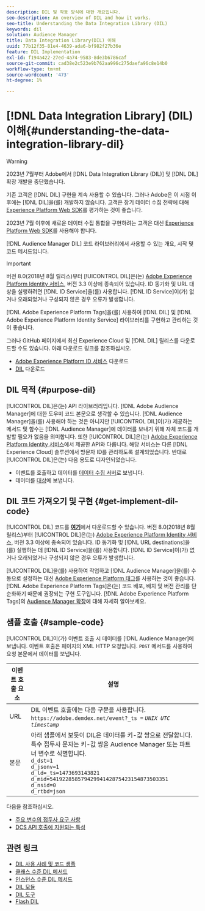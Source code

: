 ```yaml
---
description: DIL 및 작동 방식에 대한 개요입니다.
seo-description: An overview of DIL and how it works.
seo-title: Understanding the Data Integration Library (DIL)
keywords: dil
solution: Audience Manager
title: Data Integration Library(DIL) 이해
uuid: 77b12f35-81e4-4639-ada6-bf982f27b36e
feature: DIL Implementation
exl-id: f194a422-27ed-4a74-9583-8de3b6786caf
source-git-commit: cad38e2c523e9b762aa996c275daefa96c8e14b0
workflow-type: tm+mt
source-wordcount: '473'
ht-degree: 1%

---
```


# [!DNL Data Integration Library] (DIL) 이해{#understanding-the-data-integration-library-dil}

>[!WARNING]
>
>2023년 7월부터 Adobe에서 [!DNL Data Integration Library (DIL)] 및 [!DNL DIL] 확장 개발을 중단했습니다.
>
>기존 고객은 [!DNL DIL] 구현을 계속 사용할 수 있습니다. 그러나 Adobe은 이 시점 이후에는 [!DNL DIL]을(를) 개발하지 않습니다. 고객은 장기 데이터 수집 전략에 대해 [Experience Platform Web SDK](https://experienceleague.adobe.com/docs/experience-platform/edge/home.html?lang=ko)를 평가하는 것이 좋습니다.
>
>2023년 7월 이후에 새로운 데이터 수집 통합을 구현하려는 고객은 대신 [Experience Platform Web SDK](https://experienceleague.adobe.com/docs/experience-platform/edge/home.html?lang=ko)를 사용해야 합니다.

[!DNL Audience Manager DIL] 코드 라이브러리에서 사용할 수 있는 개요, 시작 및 코드 메서드입니다.

>[!IMPORTANT]
>
>버전 8.0(2018년 8월 릴리스)부터 [!UICONTROL DIL]은(는) [Adobe Experience Platform Identity 서비스](https://experienceleague.adobe.com/docs/id-service/using/home.html?lang=ko), 버전 3.3 이상에 종속되어 있습니다. ID 동기화 및 URL 대상을 실행하려면 [!DNL ID Service]을(를) 사용합니다. [!DNL ID Service]이(가) 없거나 오래되었거나 구성되지 않은 경우 오류가 발생합니다.
>
>[!DNL Adobe Experience Platform Tags]을(를) 사용하여 [!DNL DIL] 및 [!DNL Adobe Experience Platform Identity Service] 라이브러리를 구현하고 관리하는 것이 좋습니다.

그러나 GitHub 페이지에서 최신 Experience Cloud 및 [!DNL DIL] 릴리스를 다운로드할 수도 있습니다. 아래 다운로드 링크를 참조하십시오.

* [Adobe Experience Platform ID 서비스](https://github.com/Adobe-Marketing-Cloud/id-service/releases) 다운로드
* [DIL](https://github.com/Adobe-Marketing-Cloud/dil/releases) 다운로드

## DIL 목적 {#purpose-dil}

[!UICONTROL DIL]은(는) API 라이브러리입니다. [!DNL Adobe Audience Manager]에 대한 도우미 코드 본문으로 생각할 수 있습니다. [!DNL Audience Manager]을(를) 사용해야 하는 것은 아니지만 [!UICONTROL DIL]이(가) 제공하는 메서드 및 함수는 [!DNL Audience Manager]에 데이터를 보내기 위해 자체 코드를 개발할 필요가 없음을 의미합니다. 또한 [!UICONTROL DIL]은(는) [Adobe Experience Platform Identity 서비스](https://experienceleague.adobe.com/docs/id-service/using/home.html?lang=ko)에서 제공한 API와 다릅니다. 해당 서비스는 다른 [!DNL Experience Cloud] 솔루션에서 방문자 ID를 관리하도록 설계되었습니다. 반대로 [!UICONTROL DIL]은(는) 다음 용도로 디자인되었습니다.

* 이벤트를 호출하고 데이터를 [데이터 수집 서버](../reference/system-components/components-data-collection.md)로 보냅니다.
* 데이터를 [대상](../features/destinations/destinations.md)에 보냅니다.

## DIL 코드 가져오기 및 구현 {#get-implement-dil-code}

[!UICONTROL DIL] 코드를 **[여기](https://github.com/Adobe-Marketing-Cloud/dil/releases)**&#x200B;에서 다운로드할 수 있습니다. 버전 8.0(2018년 8월 릴리스)부터 [!UICONTROL DIL]은(는) [Adobe Experience Platform Identity 서비스](https://experienceleague.adobe.com/docs/id-service/using/home.html?lang=ko), 버전 3.3 이상에 종속되어 있습니다. ID 동기화 및 [!DNL URL destinations]을(를) 실행하는 데 [!DNL ID Service]을(를) 사용합니다. [!DNL ID Service]이(가) 없거나 오래되었거나 구성되지 않은 경우 오류가 발생합니다.

[!UICONTROL DIL]을(를) 사용하여 작업하고 [!DNL Audience Manager]을(를) 수동으로 설정하는 대신 [Adobe Experience Platform 태그](https://experienceleague.adobe.com/docs/experience-platform/tags/home.html?lang=ko)를 사용하는 것이 좋습니다. [!DNL Adobe Experience Platform Tags]은(는) 코드 배포, 배치 및 버전 관리를 단순화하기 때문에 권장되는 구현 도구입니다. [!DNL Adobe Experience Platform Tags]의 [Audience Manager 확장](https://experienceleague.adobe.com/docs/experience-platform/tags/extensions/adobe/audience-manager/overview.html?lang=ko)에 대해 자세히 알아보세요.

## 샘플 호출 {#sample-code}

[!UICONTROL DIL]이(가) 이벤트 호출 시 데이터를 [!DNL Audience Manager]에 보냅니다. 이벤트 호출은 페이지의 XML HTTP 요청입니다. `POST` 메서드를 사용하여 요청 본문에서 데이터를 보냅니다.

| 이벤트 호출 요소 | 설명 |
|--- |--- |
| URL | DIL 이벤트 호출에는 다음 구문을 사용합니다. `https://adobe.demdex.net/event?_ts =` *`UNIX UTC timestamp`* |
| 본문 | 아래 샘플에서 보듯이 DIL은 데이터를 키-값 쌍으로 전달합니다. 특수 접두사 문자는 키-값 쌍을 Audience Manager 또는 파트너 변수로 식별합니다.<br>`d_dst=1`<br>`d_jsonv=1`<br>`d_ld=_ts=1473693143821`<br>`d_mid=54192285857942994142875423154873503351`<br>`d_nsid=0`<br>`d_rtbd=json`<br> |

다음을 참조하십시오.
* [주요 변수의 접두사 요구 사항](../features/traits/trait-variable-prefixes.md)
* [DCS API 호출에 지원되는 특성](../api/dcs-intro/dcs-api-reference/dcs-keys.md)

## 관련 링크

* [DIL 사용 사례 및 코드 샘플](/help/using/dil/dil-use-cases.md)
* [클래스 수준 DIL 메서드](/help/using/dil/dil-class-overview/dil-start.md)
* [인스턴스 수준 DIL 메서드](/help/using/dil/dil-instance-methods.md)
* [DIL 모듈](/help/using/dil/dil-modules.md)
* [DIL 도구](/help/using/dil/dil-tools.md)
* [Flash DIL](/help/using/dil/dil-flash.md)
